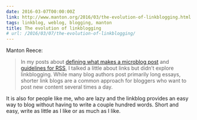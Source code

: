 ```yaml
---
date: 2016-03-07T00:00:00Z
link: http://www.manton.org/2016/03/the-evolution-of-linkblogging.html
tags: linkblog, weblog, blogging, manton
title: The evolution of linkblogging
# url: /2016/03/07/the-evolution-of-linkblogging/
---
```


Manton Reece:

> In my posts about <a href="http://www.manton.org/2014/09/defining-a-microblog-post.html">defining what makes a microblog post</a> and <a href="http://www.manton.org/2015/11/rss-for-microblogs.html">guidelines for RSS</a>, I talked a little about links but didn’t explore linkblogging. While many blog authors post primarily long essays, shorter link blogs are a common approach for bloggers who want to post new content several times a day.

It is also for people like me, who are lazy and the linkblog provides an easy way to blog without having to write a couple hundred words. Short and easy, write as little as I like or as much as I like.